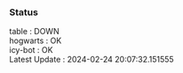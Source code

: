 ### Status


table : DOWN  
hogwarts : OK  
icy-bot : OK  
Latest Update : 2024-02-24 20:07:32.151555
